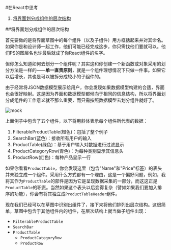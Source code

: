 #在React中思考

1. [将界面划分成组件的层次结构](#将界面划分成组件的层次结构)

##将界面划分成组件的层次结构  

首先要做的是将界面草图中的每个组件（以及子组件）用方框括起来并对其命名。如果你是和设计师一起工作，他们可能已经完成这步，你只需找他们要就可以。他们PS的图层名也许最后就成了你React组件的名字。

但你怎么知道如何去划分一个组件呢？其实这和你创建一个新函数或对象采用的划分方法是一样的——**单一直责原则**，就是一个组件理想情况下只做一件事。如果它以后增长，其也是可以被拆分成较小的子组件的。

由于经常将JSON数据模型展示给用户，你会发现如果数据模型构建的合适，界面也会很好映射。这是因为界面和数据模型都倾向于相同的信息结构，所以将界面划分成组件的工作意义就不那么重要，而只需按照数据模型去划分组件就好了。

![mock](https://facebook.github.io/react/img/blog/thinking-in-react-components.png) 

上面例子中包含了五个组件，以下将用斜体表示每个组件所代表的数据：

1. FilterableProductTable(橙色)：包括了整个例子
1. SearchBar(蓝色)：接收所有用户的输入
1. ProductTable(绿色)：基于用户输入对数据进行过滤显示
1. ProductCategoryRow(青色)：为每种类别显示其信息头
1. ProductRow(红色)：每种产品显示一行

如果你看看`ProductTable`，你会发现这里（包含"Name"和"Price"标签）的表头并未独立成一个组件。采用什么方式都有一个理由，这是一个偏好问题，例如，我将其作为`ProductTable`的部件是因为它是呈现数据采集的一部分，而这这正是`ProductTable`的职责。当然如果这个表头以后变得复杂（譬如如果我们要加入排序的功能），你会有将其独立成`ProductTableHeader`组件。

现在我们已经可以在草图中识别出组件了，接下来将他们排列出层次结构。这很简单，草图中包含于其他组件内的组件，在层次结构上就当做子组件出现：
* `FilterableProductTable`
 * `SearchBar`
 * `ProductTable`
   * `ProductCategoryRow`
    * `ProductRow`

